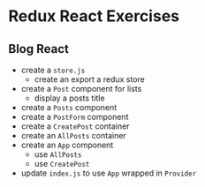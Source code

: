 # Redux React Exercises

## Blog React

* create a `store.js`
  * create an export a redux store
* create a `Post` component for lists
  * display a posts title
* create a `Posts` component
* create a `PostForm` component
* create a `CreatePost` container
* create an `AllPosts` container
* create an `App` component
  * use `AllPosts`
  * use `CreatePost`
* update `index.js` to use `App` wrapped in `Provider`
